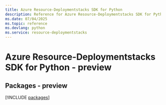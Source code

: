 ```yaml
---
title: Azure Resource-Deploymentstacks SDK for Python
description: Reference for Azure Resource-Deploymentstacks SDK for Python
ms.date: 07/04/2025
ms.topic: reference
ms.devlang: python
ms.service: resource-deploymentstacks
---
```

# Azure Resource-Deploymentstacks SDK for Python - preview
## Packages - preview
[!INCLUDE [packages](resource-deploymentstacks-index.md)]